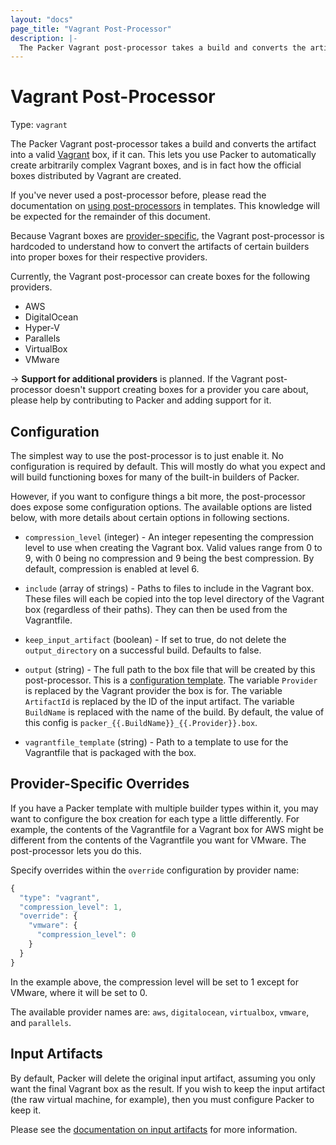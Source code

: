 ```yaml
---
layout: "docs"
page_title: "Vagrant Post-Processor"
description: |-
  The Packer Vagrant post-processor takes a build and converts the artifact into a valid Vagrant box, if it can. This lets you use Packer to automatically create arbitrarily complex Vagrant boxes, and is in fact how the official boxes distributed by Vagrant are created.
---
```


# Vagrant Post-Processor

Type: `vagrant`

The Packer Vagrant post-processor takes a build and converts the artifact
into a valid [Vagrant](http://www.vagrantup.com) box, if it can.
This lets you use Packer to automatically create arbitrarily complex
Vagrant boxes, and is in fact how the official boxes distributed by
Vagrant are created.

If you've never used a post-processor before, please read the
documentation on [using post-processors](/docs/templates/post-processors.html)
in templates. This knowledge will be expected for the remainder of
this document.

Because Vagrant boxes are [provider-specific](http://docs.vagrantup.com/v2/boxes/format.html),
the Vagrant post-processor is hardcoded to understand how to convert
the artifacts of certain builders into proper boxes for their
respective providers.

Currently, the Vagrant post-processor can create boxes for the following
providers.

* AWS
* DigitalOcean
* Hyper-V
* Parallels
* VirtualBox
* VMware

-> **Support for additional providers** is planned. If the
Vagrant post-processor doesn't support creating boxes for a provider you
care about, please help by contributing to Packer and adding support for it.

## Configuration

The simplest way to use the post-processor is to just enable it. No
configuration is required by default. This will mostly do what you expect
and will build functioning boxes for many of the built-in builders of
Packer.

However, if you want to configure things a bit more, the post-processor
does expose some configuration options. The available options are listed
below, with more details about certain options in following sections.

* `compression_level` (integer) - An integer repesenting the
  compression level to use when creating the Vagrant box.  Valid
  values range from 0 to 9, with 0 being no compression and 9 being
  the best compression. By default, compression is enabled at level 6.

* `include` (array of strings) - Paths to files to include in the
  Vagrant box. These files will each be copied into the top level directory
  of the Vagrant box (regardless of their paths). They can then be used
  from the Vagrantfile.

* `keep_input_artifact` (boolean) - If set to true, do not delete the
  `output_directory` on a successful build. Defaults to false.

* `output` (string) - The full path to the box file that will be created
  by this post-processor. This is a
  [configuration template](/docs/templates/configuration-templates.html).
  The variable `Provider` is replaced by the Vagrant provider the box is for.
  The variable `ArtifactId` is replaced by the ID of the input artifact.
  The variable `BuildName` is replaced with the name of the build.
  By default, the value of this config is `packer_{{.BuildName}}_{{.Provider}}.box`.

* `vagrantfile_template` (string) - Path to a template to use for the
  Vagrantfile that is packaged with the box.

## Provider-Specific Overrides

If you have a Packer template with multiple builder types within it,
you may want to configure the box creation for each type a little differently.
For example, the contents of the Vagrantfile for a Vagrant box for AWS might
be different from the contents of the Vagrantfile you want for VMware.
The post-processor lets you do this.

Specify overrides within the `override` configuration by provider name:

```javascript
{
  "type": "vagrant",
  "compression_level": 1,
  "override": {
    "vmware": {
      "compression_level": 0
    }
  }
}
```

In the example above, the compression level will be set to 1 except for
VMware, where it will be set to 0.

The available provider names are: `aws`, `digitalocean`, `virtualbox`,
`vmware`, and `parallels`.

## Input Artifacts

By default, Packer will delete the original input artifact, assuming
you only want the final Vagrant box as the result. If you wish to keep the
input artifact (the raw virtual machine, for example), then you must
configure Packer to keep it.

Please see the [documentation on input artifacts](/docs/templates/post-processors.html#toc_2)
for more information.
